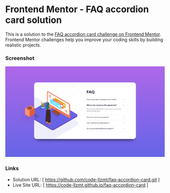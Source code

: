 # Frontend Mentor - FAQ accordion card solution

This is a solution to the [FAQ accordion card challenge on Frontend Mentor](https://www.frontendmentor.io/challenges/faq-accordion-card-XlyjD0Oam). Frontend Mentor challenges help you improve your coding skills by building realistic projects. 


### Screenshot

![](./screenshot-faq-accordion-card.png)


### Links

- Solution URL: [ https://github.com/code-llzmt/faq-accordion-card.git ]
- Live Site URL: [ https://code-llzmt.github.io/faq-accordion-card ]